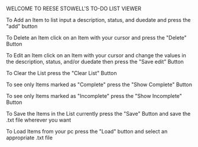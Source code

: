 WELCOME TO REESE STOWELL'S TO-DO LIST VIEWER

To Add an Item to list input a description, status, and duedate and press the "add" button

To Delete an Item click on an Item with your cursor and press the "Delete" Button

To Edit an Item click on an Item with your cursor and change the values 
in the description, status, and/or duedate then press the "Save edit" Button

To Clear the List press the "Clear List" Button

To see only Items marked as "Complete" press the "Show Complete" Button

To see only Items marked as "Incomplete" press the "Show Incomplete" Button

To Save the Items in the List currently press the "Save" Button and save the .txt file wherever you want

To Load Items from your pc press the "Load" button and select an appropriate .txt file


